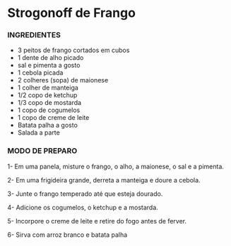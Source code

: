 # Strogonoff de Frango

### INGREDIENTES

-  3 peitos de frango cortados em cubos
-  1 dente de alho picado
-  sal e pimenta a gosto
-  1 cebola picada
-  2 colheres (sopa) de maionese
-  1 colher de manteiga
-  1/2 copo de ketchup
-  1/3 copo de mostarda
-  1 copo de cogumelos
-  1 copo de creme de leite
- Batata palha a gosto
- Salada a parte




### MODO DE PREPARO
1- Em uma panela, misture o frango, o alho, a maionese, o sal e a pimenta.

2- Em uma frigideira grande, derreta a manteiga e doure a cebola.

3- Junte o frango temperado até que esteja dourado.

4- Adicione os cogumelos, o ketchup e a mostarda.

5- Incorpore o creme de leite e retire do fogo antes de ferver.

6- Sirva com arroz branco e batata palha
